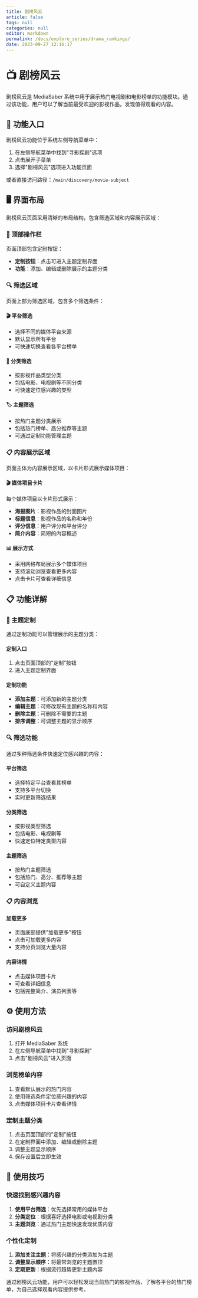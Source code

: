 ```yaml
---
title: 剧榜风云
article: false
tags: null
categories: null
editor: markdown
permalink: /docs/explore_series/drama_rankings/
date: 2023-09-27 12:16:17
---
```


# 📺 剧榜风云

剧榜风云是 MediaSaber 系统中用于展示热门电视剧和电影榜单的功能模块。通过该功能，用户可以了解当前最受欢迎的影视作品，发现值得观看的内容。

## 🚪 功能入口

剧榜风云功能位于系统左侧导航菜单中：

1. 在左侧导航菜单中找到"寻影探剧"选项
2. 点击展开子菜单
3. 选择"剧榜风云"选项进入功能页面

或者直接访问路径：`/main/discovery/movie-subject`

## 🖥️ 界面布局

剧榜风云页面采用清晰的布局结构，包含筛选区域和内容展示区域：

### 🎯 顶部操作栏

页面顶部包含定制按钮：

- **定制按钮**：点击可进入主题定制界面
- **功能**：添加、编辑或删除展示的主题分类

### 🔍 筛选区域

页面上部为筛选区域，包含多个筛选条件：

#### 🎬 平台筛选

- 选择不同的媒体平台来源
- 默认显示所有平台
- 可快速切换查看各平台榜单

#### 📂 分类筛选

- 按影视作品类型分类
- 包括电影、电视剧等不同分类
- 可快速定位感兴趣的类型

#### 🏷️ 主题筛选

- 按热门主题分类展示
- 包括热门榜单、高分推荐等主题
- 可通过定制功能管理主题

### 📋 内容展示区域

页面主体为内容展示区域，以卡片形式展示媒体项目：

#### 🎬 媒体项目卡片

每个媒体项目以卡片形式展示：

- **海报图片**：影视作品的封面图片
- **标题信息**：影视作品的名称和年份
- **评分信息**：用户评分和平台评分
- **简介内容**：简短的内容概述

#### 📊 展示方式

- 采用网格布局展示多个媒体项目
- 支持滚动浏览查看更多内容
- 点击卡片可查看详细信息

## 📋 功能详解

### 🎯 主题定制

通过定制功能可以管理展示的主题分类：

#### 定制入口

1. 点击页面顶部的"定制"按钮
2. 进入主题定制界面

#### 定制功能

- **添加主题**：可添加新的主题分类
- **编辑主题**：可修改现有主题的名称和内容
- **删除主题**：可删除不需要的主题
- **排序调整**：可调整主题的显示顺序

### 🔍 筛选功能

通过多种筛选条件快速定位感兴趣的内容：

#### 平台筛选

- 选择特定平台查看其榜单
- 支持多平台切换
- 实时更新筛选结果

#### 分类筛选

- 按影视类型筛选
- 包括电影、电视剧等
- 快速定位特定类型内容

#### 主题筛选

- 按热门主题筛选
- 包括热门、高分、推荐等主题
- 可自定义主题内容

### 📋 内容浏览

#### 加载更多

- 页面底部提供"加载更多"按钮
- 点击可加载更多内容
- 支持分页浏览大量内容

#### 内容详情

- 点击媒体项目卡片
- 可查看详细信息
- 包括完整简介、演员列表等

## ⚙️ 使用方法

### 访问剧榜风云

1. 打开 MediaSaber 系统
2. 在左侧导航菜单中找到"寻影探剧"
3. 点击"剧榜风云"进入页面

### 浏览榜单内容

1. 查看默认展示的热门内容
2. 使用筛选条件定位感兴趣的内容
3. 点击媒体项目卡片查看详情

### 定制主题分类

1. 点击页面顶部的"定制"按钮
2. 在定制界面中添加、编辑或删除主题
3. 调整主题显示顺序
4. 保存设置后立即生效

## 🎯 使用技巧

### 快速找到感兴趣内容

1. **使用平台筛选**：优先选择常用的媒体平台
2. **分类定位**：根据喜好选择电影或电视剧分类
3. **主题浏览**：通过热门主题快速发现优质内容

### 个性化定制

1. **添加关注主题**：将感兴趣的分类添加为主题
2. **调整显示顺序**：将最常浏览的主题置顶
3. **定期更新**：根据流行趋势更新主题内容

通过剧榜风云功能，用户可以轻松发现当前热门的影视作品，了解各平台的热门榜单，为自己选择观看内容提供参考。